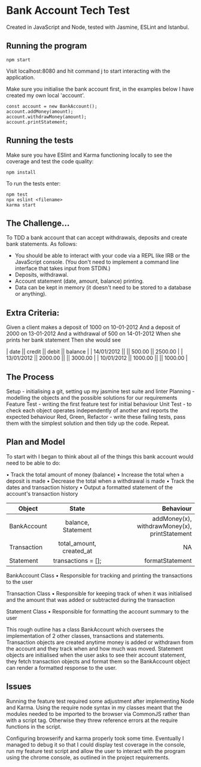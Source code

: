 # Bank Account Tech Test

Created in JavaScript and Node,  tested with Jasmine, ESLint and Istanbul.

## Running the program

```
npm start
```
Visit localhost:8080 and hit command j to start interacting with the application.

Make sure you initialise the bank account first, in the examples below I have created my own local 'account'.

```
const account = new BankAccount();
account.addMoney(amount);
account.withdrawMoney(amount);
account.printStatement;
```

## Running the tests

Make sure you have ESlint and Karma functioning locally to see the coverage and test the code quality:

```
npm install

```

To run the tests enter:

```
npm test
npx eslint <filename>
karma start
```

## The Challenge...

To TDD a bank account that can accept withdrawals, deposits and create bank statements. As follows:

* You should be able to interact with your code via a REPL like IRB or the JavaScript console. (You don't need to implement a command line interface that takes input from STDIN.)
* Deposits, withdrawal.
* Account statement (date, amount, balance) printing.
* Data can be kept in memory (it doesn't need to be stored to a database or anything).

## Extra Criteria:

Given a client makes a deposit of 1000 on 10-01-2012
And a deposit of 2000 on 13-01-2012
And a withdrawal of 500 on 14-01-2012
When she prints her bank statement
Then she would see

| date || credit || debit || balance |
| 14/01/2012 || || 500.00 || 2500.00 |
| 13/01/2012 || 2000.00 || || 3000.00 |
| 10/01/2012 || 1000.00 || || 1000.00 |


## The Process

Setup - initialising a git, setting up my jasmine test suite and linter
Planning - modelling the objects and the possible solutions for our requirements
Feature Test - writing the first feature test for initial behaviour
Unit Test - to check each object operates independently of another and reports the expected behaviour
Red, Green, Refactor - write these failing tests, pass them with the simplest solution and then tidy up the code. Repeat.

## Plan and Model

To start with I began to think about all of the things this bank account would need to be able to do:

• Track the total amount of money (balance) • Increase the total when a deposit is made • Decrease the total when a withdrawal is made • Track the dates and transaction history • Output a formatted statement of the account's transaction history

| Object     | State         | Behaviour |
| ------------- |:-------------:| -----:|
| BankAccount | balance, Statement | addMoney(x), withdrawMoney(x), printStatement  |
| Transaction | total_amount, created_at | NA |
| Statement | transactions = []; | formatStatement |

BankAccount Class
 • Responsible for tracking and printing the transactions to the user

Transaction Class
 • Responsible for keeping track of when it was initialised and the amount that was added or subtracted during the transaction

 Statement Class
 • Responsible for formatting the account summary to the user

This rough outline has a class BankAccount which oversees the implementation of 2 other classes, transactions and statements. Transaction objects are created anytime money is added or withdrawn from the account and they track when and how much was moved. Statement objects are initialised when the user asks to see their account statement, they fetch transaction objects and format them so the BankAccount object can render a formatted response to the user.

## Issues

Running the feature test required some adjustment after implementing Node and Karma. Using the require node syntax in my classes meant that the modules needed to be imported to the browser via CommonJS rather than with a script tag. Otherwise they threw reference errors at the require functions in the script.

Configuring browserify and karma properly took some time. Eventually I managed to debug it so that I could display test coverage in the console, run my feature test script and allow the user to interact with the program using the chrome console, as outlined in the project requirements.
